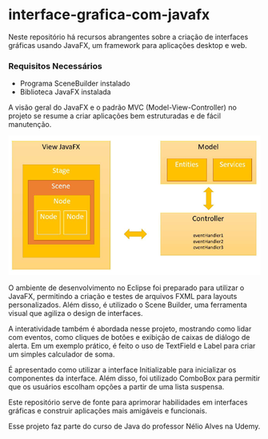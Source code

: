 # interface-grafica-com-javafx

Neste repositório há recursos abrangentes sobre a criação de interfaces gráficas usando JavaFX, um framework para 
aplicações desktop e web. 

### Requisitos Necessários
- Programa SceneBuilder instalado
- Biblioteca JavaFX instalada

A visão geral do JavaFX e o padrão MVC (Model-View-Controller) no projeto se resume a criar aplicações bem estruturadas e de 
fácil manutenção. 

![alt text](img/mvc.png)

O ambiente de desenvolvimento no Eclipse foi preparado para utilizar o JavaFX, permitindo a criação e testes de 
arquivos FXML para layouts personalizados. Além disso, é utilizado o Scene Builder, uma ferramenta visual que 
agiliza o design de interfaces. 

A interatividade também é abordada nesse projeto, mostrando como lidar com eventos, como cliques de botões e exibição 
de caixas de diálogo de alerta. Em um exemplo prático, é feito o uso de TextField e Label para criar um simples calculador de soma.

É apresentado como utilizar a interface Initializable para inicializar os componentes da interface. Além disso, 
foi utilizado ComboBox para permitir que os usuários escolham opções a partir de uma lista suspensa.

Este repositório serve de fonte para aprimorar habilidades em interfaces gráficas e construir aplicações mais amigáveis 
e funcionais.

Esse projeto faz parte do curso de Java do professor Nélio Alves na Udemy.

